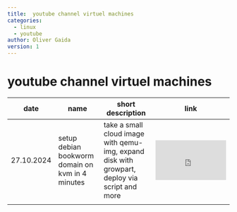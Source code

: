 ```yaml
---
title:  youtube channel virtuel machines
categories: 
  - linux 
  - youtube
author: Oliver Gaida
version: 1
---
```


# youtube channel virtuel machines

| date       | name                                             | short description                           | link                                                                                       |
| ---------- | ------------------------------------------------ | ------------------------------ | ------------------------------------------------------------------------------------------ |
| 27.10.2024 | setup debian bookworm domain on kvm in 4 minutes | take a small cloud image with qemu-img, expand disk with growpart, deploy via script and more | <iframe width="160" height="90" src="https://www.youtube.com/embed/foZx5fECBFo?si=fGHTv0IrzazXigx4" title="YouTube video player" frameborder="0" allow="accelerometer; autoplay; clipboard-write; encrypted-media; gyroscope;  web-share" referrerpolicy="strict-origin-when-cross-origin" allowfullscreen></iframe> |
|            |                                                  |                                |                                                                                            |